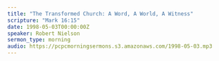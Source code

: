 ```yaml
---
title: "The Transformed Church: A Word, A World, A Witness"
scripture: "Mark 16:15"
date: 1998-05-03T00:00:00Z
speaker: Robert Nielson
sermon_type: morning
audio: https://pcpcmorningsermons.s3.amazonaws.com/1998-05-03.mp3 
---
```



